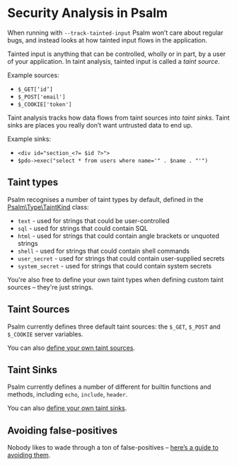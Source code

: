 # Security Analysis in Psalm

When running with `--track-tainted-input` Psalm won’t care about regular bugs, and instead looks at how tainted input flows in the application.

Tainted input is anything that can be controlled, wholly or in part, by a user of your application. In taint analysis, tainted input is called a _taint source_.

Example sources:

 - `$_GET[‘id’]`
 - `$_POST['email']`
 - `$_COOKIE['token']`

 Taint analysis tracks how data flows from taint sources into _taint sinks_. Taint sinks are places you really don’t want untrusted data to end up.

Example sinks:

 - `<div id="section_<?= $id ?>">`
 - `$pdo->exec("select * from users where name='" . $name . "'")`

## Taint types

Psalm recognises a number of taint types by default, defined in the [Psalm\Type\TaintKind](https://github.com/vimeo/psalm/blob/master/src/Psalm/Type/TaintKind.php) class:

- `text` - used for strings that could be user-controlled
- `sql` - used for strings that could contain SQL
- `html` - used for strings that could contain angle brackets or unquoted strings
- `shell` - used for strings that could contain shell commands
- `user_secret` - used for strings that could contain user-supplied secrets
- `system_secret` - used for strings that could contain system secrets

You're also free to define your own taint types when defining custom taint sources – they're just strings.

## Taint Sources

Psalm currently defines three default taint sources: the `$_GET`, `$_POST` and `$_COOKIE` server variables.

You can also [define your own taint sources](custom_taint_sources.md).

## Taint Sinks

Psalm currently defines a number of different for builtin functions and methods, including `echo`, `include`, `header`.

You can also [define your own taint sinks](custom_taint_sinks.md).

## Avoiding false-positives

Nobody likes to wade through a ton of false-positives – [here’s a guide to avoiding them](avoiding_false_positives.md).


